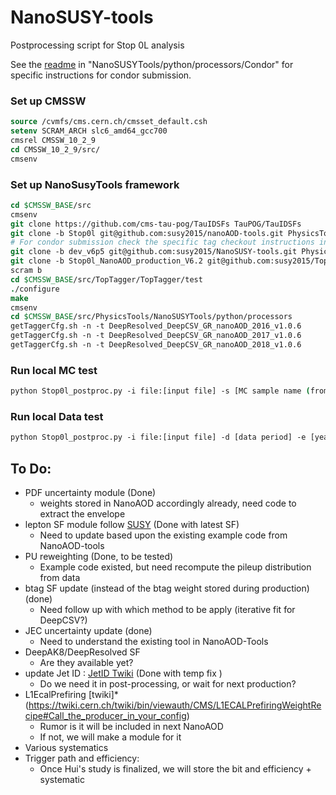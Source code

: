 # NanoSUSY-tools
Postprocessing script for Stop 0L analysis

See the [readme](python/processors/Condor/README.md) in "NanoSUSYTools/python/processors/Condor" for specific instructions for condor submission.

### Set up CMSSW

```tcsh
source /cvmfs/cms.cern.ch/cmsset_default.csh
setenv SCRAM_ARCH slc6_amd64_gcc700
cmsrel CMSSW_10_2_9
cd CMSSW_10_2_9/src/
cmsenv
```

### Set up NanoSusyTools framework
```tcsh
cd $CMSSW_BASE/src
cmsenv
git clone https://github.com/cms-tau-pog/TauIDSFs TauPOG/TauIDSFs
git clone -b Stop0l git@github.com:susy2015/nanoAOD-tools.git PhysicsTools/NanoAODTools
# For condor submission check the specific tag checkout instructions in [readme](python/processors/Condor/README.md)
git clone -b dev_v6p5 git@github.com:susy2015/NanoSUSY-tools.git PhysicsTools/NanoSUSYTools
git clone -b Stop0l_NanoAOD_production_V6.2 git@github.com:susy2015/TopTagger.git
scram b
cd $CMSSW_BASE/src/TopTagger/TopTagger/test
./configure
make
cmsenv
cd $CMSSW_BASE/src/PhysicsTools/NanoSUSYTools/python/processors
getTaggerCfg.sh -n -t DeepResolved_DeepCSV_GR_nanoAOD_2016_v1.0.6
getTaggerCfg.sh -n -t DeepResolved_DeepCSV_GR_nanoAOD_2017_v1.0.6
getTaggerCfg.sh -n -t DeepResolved_DeepCSV_GR_nanoAOD_2018_v1.0.6
```

### Run local MC test
```tcsh
python Stop0l_postproc.py -i file:[input file] -s [MC sample name (from sampleSet cfg file)] -e [year]
```

### Run local Data test
```tcsh
python Stop0l_postproc.py -i file:[input file] -d [data period] -e [year]
```


## To Do:
* PDF uncertainty module (Done)
    * weights stored in NanoAOD accordingly already, need code to extract the envelope
* lepton SF module follow [SUSY](https://twiki.cern.ch/twiki/bin/viewauth/CMS/SUSLeptonSF#Scale_Factors_for_SUSY_IDs) (Done with latest SF)
    * Need to update based upon the existing example code from NanoAOD-tools
* PU reweighting  (Done, to be tested)
    * Example code existed, but need recompute the pileup distribution from data
* btag SF update (instead of the btag weight stored during production) (done)
    * Need follow up with which method to be apply (iterative fit for DeepCSV?)
* JEC uncertainty update (done)
    * Need to understand the existing tool in NanoAOD-Tools
* DeepAK8/DeepResolved SF
    * Are they available yet?
* update Jet ID : [JetID Twiki](https://twiki.cern.ch/twiki/bin/viewauth/CMS/JetID13TeVRun2018) (Done with temp fix )
    * Do we need it in post-processing, or wait for next production?
* L1EcalPrefiring [twiki]* (https://twiki.cern.ch/twiki/bin/viewauth/CMS/L1ECALPrefiringWeightRecipe#Call_the_producer_in_your_config)
    * Rumor is it will be included in next NanoAOD
    * If not, we will make a module for it
* Various systematics 
* Trigger path and efficiency:
    * Once Hui's study is finalized, we will store the bit and efficiency + systematic
